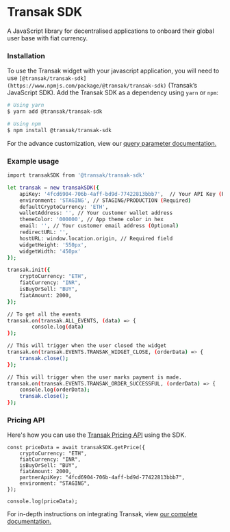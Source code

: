 # Transak SDK
 A JavaScript library for decentralised applications to onboard their global user base with fiat currency.
### Installation
To use the Transak widget with your javascript application, you will need to use `[@transak/transak-sdk](https://www.npmjs.com/package/@transak/transak-sdk)` (Transak’s  JavaScript SDK).
Add the Transak SDK as a dependency using `yarn` or `npm`:
```sh
# Using yarn
$ yarn add @transak/transak-sdk

# Using npm
$ npm install @transak/transak-sdk
```

For the advance customization, view our [query parameter documentation.](https://integrate.transak.com/Query-Parameters-9ec523df3b874ec58cef4fa3a906f238)

### Example usage
```sh
import transakSDK from '@transak/transak-sdk'

let transak = new transakSDK({
    apiKey: '4fcd6904-706b-4aff-bd9d-77422813bbb7',  // Your API Key (Required)
    environment: 'STAGING', // STAGING/PRODUCTION (Required)
    defaultCryptoCurrency: 'ETH',
    walletAddress: '', // Your customer wallet address
    themeColor: '000000', // App theme color in hex
    email: '', // Your customer email address (Optional)
    redirectURL: '',
    hostURL: window.location.origin, // Required field
    widgetHeight: '550px',
    widgetWidth: '450px'
});

transak.init({
    cryptoCurrency: "ETH",
    fiatCurrency: "INR",
    isBuyOrSell: "BUY",
    fiatAmount: 2000,
});

// To get all the events
transak.on(transak.ALL_EVENTS, (data) => {
		console.log(data)
});

// This will trigger when the user closed the widget
transak.on(transak.EVENTS.TRANSAK_WIDGET_CLOSE, (orderData) => {
    transak.close();
});

// This will trigger when the user marks payment is made.
transak.on(transak.EVENTS.TRANSAK_ORDER_SUCCESSFUL, (orderData) => {
    console.log(orderData);
    transak.close();
});
```

### Pricing API
Here's how you can use the [Transak Pricing API](https://transak.stoplight.io/docs/transak-docs/1.swagger.yaml/paths/~1currencies~1price/get) using the SDK.

```
const priceData = await transakSDK.getPrice({
    cryptoCurrency: "ETH",
    fiatCurrency: "INR",
    isBuyOrSell: "BUY",
    fiatAmount: 2000,
    partnerApiKey: "4fcd6904-706b-4aff-bd9d-77422813bbb7",
    environment: "STAGING",
});

console.log(priceData);
```

For in-depth instructions on integrating Transak, view [our complete documentation.](https://integrate.transak.com)
